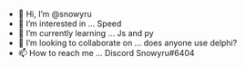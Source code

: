 - 👋 Hi, I’m @snowyru
- 👀 I’m interested in ... Speed
- 🌱 I’m currently learning ... Js and py
- 💞️ I’m looking to collaborate on ... does anyone use delphi?
- 📫 How to reach me ... Discord Snowyru#6404 
